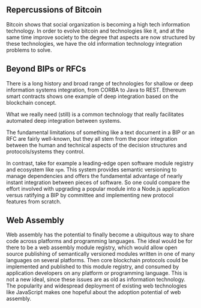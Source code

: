 ## Repercussions of Bitcoin

Bitcoin shows that social organization is becoming a high tech information technology.  In order to evolve bitcoin
and technologies like it, and at the same time improve society to the degree that aspects are now structured by these
technologies, we have the old information technology integration problems to solve.

## Beyond BIPs or RFCs

There is a long history and broad range of technologies for shallow or deep information 
systems integration, from CORBA to Java to REST.  Ethereum smart contracts shows one example of deep integration
based on the blockchain concept.

What we really need (still) is a common technology that really facilitates automated deep integration between systems.

The fundamental limitations of something like a text document in a BIP or an RFC are fairly well-known, but they
all stem from the poor integration between the human and technical aspects of the decision structures and
protocols/systems they control. 

In contrast, take for example a leading-edge open software module registry and ecosystem like `npm`.  This system
provides semantic versioning to manage dependencies and offers the fundamental advantage of nearly instant
integration between pieces of software.  So one could compare the effort involved with upgrading a popular
module into a Node.js application versus ratifying a BIP by committee and implementing new protocol features from 
scratch.

## Web Assembly

Web assembly has the potential to finally become a ubiquitous way to share code across platforms and programming 
languages.  The ideal would be for there to be a web assembly module registry, which would allow open source 
publishing of semantically versioned modules written in one of many languages on several platforms.  Then core blockchain
protocols could be implemented and published to this module registry, and consumed by application developers on any platform
or programming language.  This is not a new ideal, since these issues are as old as information technology.
The popularity and widespread deployment of existing web technologies like JavaScript makes one hopeful about
the adoption potential of web assembly.

